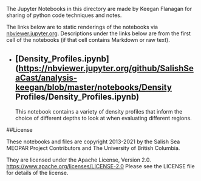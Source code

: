 The Jupyter Notebooks in this directory are made by Keegan Flanagan
for sharing of python code techniques and notes.

The links below are to static renderings of the notebooks via
[nbviewer.jupyter.org](https://nbviewer.jupyter.org/).
Descriptions under the links below are from the first cell of the notebooks
(if that cell contains Markdown or raw text).

* ## [Density_Profiles.ipynb](https://nbviewer.jupyter.org/github/SalishSeaCast/analysis-keegan/blob/master/notebooks/Density Profiles/Density_Profiles.ipynb)  
    
    This notebook contains a variety of density profiles that inform the choice of different depths to look at when evaluating different regions. 


##License

These notebooks and files are copyright 2013-2021
by the Salish Sea MEOPAR Project Contributors
and The University of British Columbia.

They are licensed under the Apache License, Version 2.0.
https://www.apache.org/licenses/LICENSE-2.0
Please see the LICENSE file for details of the license.

